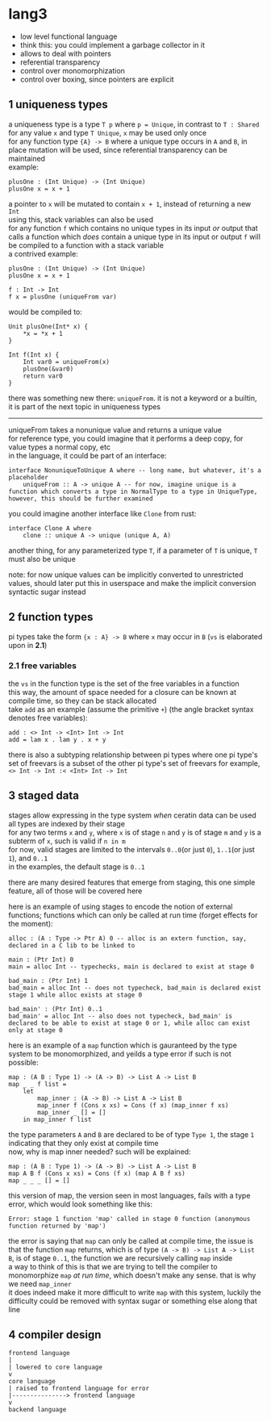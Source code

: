 # lang3

- low level functional language
- think this: you could implement a garbage collector in it
- allows to deal with pointers
- referential transparency
- control over monomorphization
- control over boxing, since pointers are explicit

## 1 uniqueness types

a uniqueness type is a type `T p` where `p = Unique`, in contrast to `T : Shared`\
for any value `x` and type `T Unique`, `x` may be used only once\
for any function type `{A} -> B` where a unique type occurs in `A` and `B`, in place mutation will be used, since referential transparency can be maintained\
example:
```
plusOne : (Int Unique) -> (Int Unique)
plusOne x = x + 1
```
a pointer to `x` will be mutated to contain `x + 1`, instead of returning a new `Int`\
using this, stack variables can also be used\
for any function `f` which contains no unique types in its input *or* output that calls a function which *does* contain a unique type in its input or output
`f` will be compiled to a function with a stack variable\
a contrived example:
```
plusOne : (Int Unique) -> (Int Unique)
plusOne x = x + 1

f : Int -> Int
f x = plusOne (uniqueFrom var)
```
would be compiled to:
```
Unit plusOne(Int* x) {
    *x = *x + 1
}

Int f(Int x) {
    Int var0 = uniqueFrom(x)
    plusOne(&var0)
    return var0
}
```
there was something new there: `uniqueFrom`. it is not a keyword or a builtin, it is part of the next topic in uniqueness types

---

uniqueFrom takes a nonunique value and returns a unique value\
for reference type, you could imagine that it performs a deep copy, for value types a normal copy, etc\
in the language, it could be part of an interface:
```
interface NonuniqueToUnique A where -- long name, but whatever, it's a placeholder
    uniqueFrom :: A -> unique A -- for now, imagine unique is a function which converts a type in NormalType to a type in UniqueType, however, this should be further examined
```
you could imagine another interface like `Clone` from rust:
```
interface Clone A where
    clone :: unique A -> unique (unique A, A)
```

another thing, for any parameterized type `T`, if a parameter of `T` is unique, `T` must also be unique

note: for now unique values can be implicitly converted to unrestricted values, should later put this in userspace and make the implicit conversion syntactic sugar instead

## 2 function types

pi types take the form `{x : A} -> B` where `x` may occur in `B` (`vs` is elaborated upon in **2.1**)

### 2.1 free variables

the `vs` in the function type is the set of the free variables in a function\
this way, the amount of space needed for a closure can be known at compile time, so they can be stack allocated\
take `add` as an example (assume the primitive `+`) (the angle bracket syntax denotes free variables):
```
add : <> Int -> <Int> Int -> Int
add = lam x . lam y . x + y
```
there is also a subtyping relationship between pi types where one pi type's set of freevars is a subset of the other pi type's set of freevars
for example, `<> Int -> Int :< <Int> Int -> Int`

## 3 staged data

stages allow expressing in the type system *when* ceratin data can be used\
all types are indexed by their stage\
for any two terms `x` and `y`, where `x` is of stage `n` and `y` is of stage `m` and `y` is a subterm of `x`, such is valid if `n in m`\
for now, valid stages are limited to the intervals `0..0`(or just `0`), `1..1`(or just `1`), and `0..1`\
in the examples, the default stage is `0..1`

there are many desired features that emerge from staging, this one simple feature, all of those will be covered here

here is an example of using stages to encode the notion of external functions; functions which can only be called at run time (forget effects for the moment):
```
alloc : (A : Type -> Ptr A) 0 -- alloc is an extern function, say, declared in a C lib to be linked to

main : (Ptr Int) 0
main = alloc Int -- typechecks, main is declared to exist at stage 0

bad_main : (Ptr Int) 1
bad_main = alloc Int -- does not typecheck, bad_main is declared exist stage 1 while alloc exists at stage 0

bad_main' : (Ptr Int) 0..1
bad_main' = alloc Int -- also does not typecheck, bad_main' is declared to be able to exist at stage 0 or 1, while alloc can exist only at stage 0
```

here is an example of a `map` function which is gauranteed by the type system to be monomorphized, and yeilds a type error if such is not possible:
```
map : (A B : Type 1) -> (A -> B) -> List A -> List B
map _ _ f list =
	let
		map_inner : (A -> B) -> List A -> List B
		map_inner f (Cons x xs) = Cons (f x) (map_inner f xs)
		map_inner _ [] = []
	in map_inner f list
```

the type parameters `A` and `B` are declared to be of type `Type 1`, the stage `1` indicating that they only exist at compile time\
now, why is map inner needed? such will be explained:
```
map : (A B : Type 1) -> (A -> B) -> List A -> List B
map A B f (Cons x xs) = Cons (f x) (map A B f xs)
map _ _ _ [] = []
```
this version of map, the version seen in most languages, fails with a type error, which would look something like this:
```
Error: stage 1 function 'map' called in stage 0 function (anonymous function returned by 'map')
```
the error is saying that `map` can only be called at compile time, the issue is that the function `map` returns, which is of type `(A -> B) -> List A -> List B`, is of stage `0..1`, the function we are recursively calling `map` inside\
a way to think of this is that we are trying to tell the compiler to monomorphize `map` *at run time*, which doesn't make any sense. that is why we need `map_inner`\
it does indeed make it more difficult to write `map` with this system, luckily the difficulty could be removed with syntax sugar or something else along that line

## 4 compiler design

```
frontend language
|
| lowered to core language
v
core language
| raised to frontend language for error
|---------------> frontend language
v
backend language
```